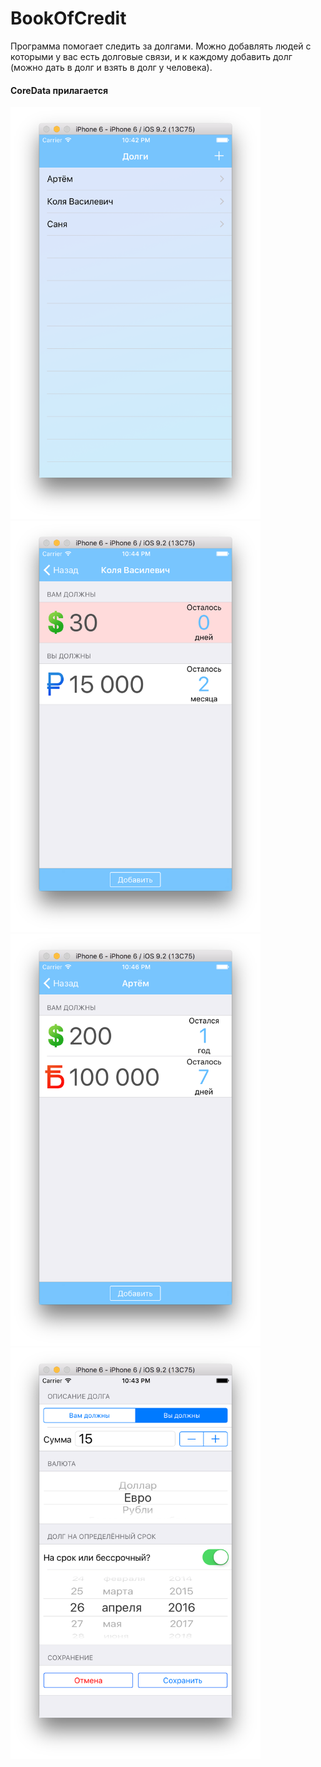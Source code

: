 # BookOfCredit

 Программа помогает следить за долгами. Можно добавлять людей с которыми у вас есть долговые связи, и к каждому добавить долг (можно дать в долг и взять в долг у человека).
#### CoreData прилагается
 
 <img src="/images/1.png" width="400">
 <img src="/images/2.png" width="400">
 <img src="/images/3.png" width="400">
 <img src="/images/4.png" width="400">
